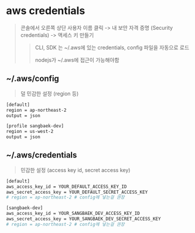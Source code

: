# aws credentials

> 콘솔에서 오른쪽 상단 사용자 이름 클릭 -> 내 보안 자격 증명 (Security credentials) -> 액세스 키 만들기
>
> > CLI, SDK 는 ~/.aws에 있는 credentials, config 파일을 자동으로 로드
> >
> > nodejs가 ~/.aws에 접근이 가능해야함

## ~/.aws/config

> 덜 민감한 설정 (region 등)

```sh
[default]
region = ap-northeast-2
output = json

[profile sangbaek-dev]
region = us-west-2
output = json
```

## ~/.aws/credentials

> 민감한 설정 (access key id, secret access key)

```sh
[default]
aws_access_key_id = YOUR_DEFAULT_ACCESS_KEY_ID
aws_secret_access_key = YOUR_DEFAULT_SECRET_ACCESS_KEY
# region = ap-northeast-2 # config에 넣는걸 권장

[sangbaek-dev]
aws_access_key_id = YOUR_SANGBAEK_DEV_ACCESS_KEY_ID
aws_secret_access_key = YOUR_SANGBAEK_DEV_SECRET_ACCESS_KEY
# region = ap-northeast-2 # config에 넣는걸 권장
```
